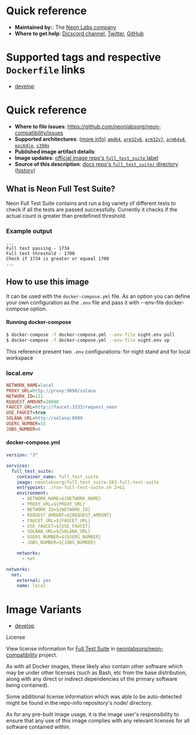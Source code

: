 # Quick reference

* **Maintained by:**: The [Neon Labs company](https://neon-labs.org/)
* **Where to get help**: [Dicscord channel](https://discord.com/channels/839825320639332362), [Twitter](https://twitter.com/neonlabsorg), [GitHub](https://github.com/neonlabsorg)

# Supported tags and respective `Dockerfile` links

* [develop](https://github.com/neonlabsorg/neon-tests/deploy/oz/Dockerfile)

# Quick reference
* **Where to file issues**: https://github.com/neonlabsorg/neon-compatibility/issues
* **Supported architectures**: ([more info](https://github.com/docker-library/official-images#architectures-other-than-amd64)) [`amd64`](https://hub.docker.com/r/amd64/node/), [`arm32v6`](https://hub.docker.com/r/arm32v6/node/), [`arm32v7`](https://hub.docker.com/r/arm32v7/node/), [`arm64v8`](https://hub.docker.com/r/arm64v8/node/), [`ppc64le`](https://hub.docker.com/r/ppc64le/node/), [`s390x`](https://hub.docker.com/r/s390x/node/)
* **Published image artifact details**: 
* **Image updates**: [official image repo's `full_test_suite` label](https://github.com/neonlabsorg/neon-compatibility/pulls?q=label%3Afull_test_suite)
* **Source of this description**: [docs repo's `full_test_suite/` directory](https://github.com/neonlabsorg/neon-compatibility/tree/develop/full_test_suite) ([history](https://github.com/neonlabsorg/neon-compatibility/commits/develop/full_test_suite))

## What is Neon Full Test Suite?

Neon Full Test Suite contains and run a big variety of different tests to check if all the tests are passed successfully. Currently it checks if the actual count is greater than predefined threshold.

### Example output
```
...
Full test passing - 1734
Full test threshold - 1700
Check if 1734 is greater or equeal 1700
...
```

## How to use this image

It can be used with the `docker-compose.yml` file.
As an option you can define your own configuration as the `.env` file and pass it with --env-file docker-compose option.

#### Running docker-compose

```sh
$ docker-compose -f docker-compose.yml --env-file night.env pull
$ docker-compose -f docker-compose.yml --env-file night.env up
```

This reference present two `.env` configurations: for night stand and for local workspace

### local.env

```ini
NETWORK_NAME=local
PROXY_URL=http://proxy:9090/solana
NETWORK_ID=111
REQUEST_AMOUNT=20000
FAUCET_URL=http://faucet:3333/request_neon
USE_FAUCET=true
SOLANA_URL=http://solana:8899
USERS_NUMBER=15
JOBS_NUMBER=8
```

#### docker-compose.yml
```yaml
version: "3"

services:
  full_test_suite:
    container_name: full_test_suite
    image: neonlabsorg/full_test_suite:583-full-test-suite
    entrypoint: ./run-full-test-suite.sh 2>&1
    environment:
      - NETWORK_NAME=${NETWORK_NAME}
      - PROXY_URL=${PROXY_URL}
      - NETWORK_ID=${NETWORK_ID}
      - REQUEST_AMOUNT=${REQUEST_AMOUNT}
      - FAUCET_URL=${FAUCET_URL}
      - USE_FAUCET=${USE_FAUCET}
      - SOLANA_URL=${SOLANA_URL}
      - USERS_NUMBER=${USERS_NUMBER}
      - JOBS_NUMBER=${JOBS_NUMBER}

    networks:
      - net

networks:
  net:
    external: yes
    name: local
```


# Image Variants

* [develop](https://hub.docker.com/layers/195749203/neonlabsorg/full_test_suite/develop/images/sha256-de8ae2d4e4f31779f1960ce013f3de9135c0a19b6c5052c3ec2644247c50e01c?context=repo)

License

View license information for [Full Test Suite](https://github.com/neonlabsorg/neon-compatibility/blob/develop/LICENSE) in [neonlabsorg/neon-compatibility](https://github.com/neonlabsorg/neon-compatibility/) project.

As with all Docker images, these likely also contain other software which may be under other licenses (such as Bash, etc from the base distribution, along with any direct or indirect dependencies of the primary software being contained).

Some additional license information which was able to be auto-detected might be found in the repo-info repository's node/ directory.

As for any pre-built image usage, it is the image user's responsibility to ensure that any use of this image complies with any relevant licenses for all software contained within.